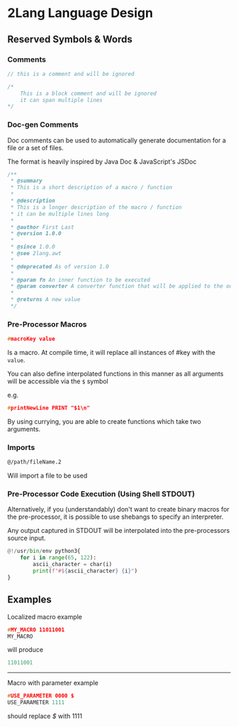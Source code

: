 # 2Lang Language Design

## Reserved Symbols & Words

### Comments

```C
// this is a comment and will be ignored

/*
    This is a block comment and will be ignored
    it can span multiple lines
*/
```

### Doc-gen Comments

Doc comments can be used to automatically generate documentation for a file
or a set of files.

The format is heavily inspired by Java Doc & JavaScript's JSDoc

```ts
/**
 * @summary
 * This is a short description of a macro / function
 *
 * @description
 * This is a longer description of the macro / function
 * it can be multiple lines long
 *
 * @author First Last
 * @version 1.0.0
 *
 * @since 1.0.0
 * @see 2lang.awt
 *
 * @deprecated As of version 1.0
 *
 * @param fn An inner function to be executed
 * @param converter A converter function that will be applied to the output
 *
 * @returns A new value
 */
```

### Pre-Processor Macros

```C
#macroKey value
```

Is a macro. At compile time, it will replace all instances of #key with the `value`.

You can also define interpolated functions in this manner as all arguments will be accessible via the `$` symbol

e.g.

```c
#printNewLine PRINT "$1\n"
```

By using currying, you are able to create functions which take two arguments.

### Imports

```sh
@/path/fileName.2
```

Will import a file to be used

### Pre-Processor Code Execution (Using Shell STDOUT)

Alternatively, if you (understandably) don't want to create binary macros
for the pre-processor, it is possible to use shebangs to specify an interpreter.

Any output captured in STDOUT will be interpolated into the pre-processors
source input.

```python
@!/usr/bin/env python3{
    for i in range(65, 122):
        ascii_character = char(i)
        print(f"#${ascii_character} {i}")
}
```

## Examples

Localized macro example

```C
#MY_MACRO 11011001
MY_MACRO
```

will produce

```C
11011001
```

---

Macro with parameter example

```C
#USE_PARAMETER 0000 $
USE_PARAMETER 1111
```

should replace _$_ with 1111
